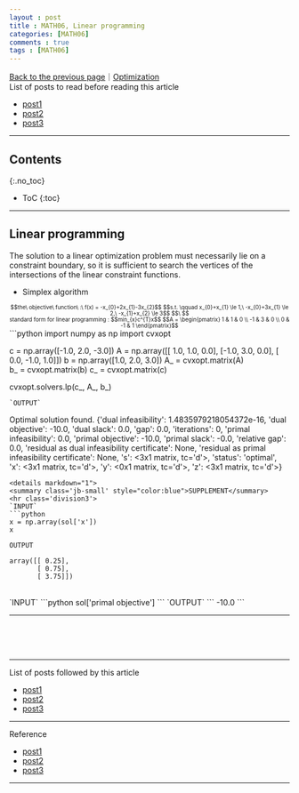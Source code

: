 ```yaml
---
layout : post
title : MATH06, Linear programming
categories: [MATH06]
comments : true
tags : [MATH06]
---
```

[Back to the previous page](https://userdyk-github.github.io/Study.html)｜[Optimization](https://userdyk-github.github.io/math06/MATH06-Contents.html) <br>
List of posts to read before reading this article
- <a href='https://userdyk-github.github.io/'>post1</a>
- <a href='https://userdyk-github.github.io/'>post2</a>
- <a href='https://userdyk-github.github.io/'>post3</a>

---

## Contents
{:.no_toc}

* ToC
{:toc}

<hr class="division1">

## Linear programming
The solution to a linear optimization problem must necessarily lie on a constraint boundary, so it is sufficient to search the vertices of the intersections of the linear constraint functions.
- Simplex algorithm
<div style="font-size: 70%; text-align: center;">
    $$the\ objective\ function\ :\ f(x) = -x_{0}+2x_{1}-3x_{2}$$
    $$s.t. \qquad x_{0}+x_{1} \le 1,\ -x_{0}+3x_{1} \le 2,\ -x_{1}+x_{2} \le 3$$
    $$\ $$
</div>
<div style="font-size: 70%; text-align: center;">
  standard form for linear programming : $$min_{x}c^{T}x$$
  $$A = \begin{pmatrix}
1  & 1  & 0 \\
-1 & 3  & 0 \\
0  & -1 & 1
\end{pmatrix}$$
</div>
```python
import numpy as np
import cvxopt

c = np.array([-1.0, 2.0, -3.0])
A = np.array([[ 1.0, 1.0, 0.0],
              [-1.0, 3.0, 0.0],
              [ 0.0, -1.0, 1.0]])
b = np.array([1.0, 2.0, 3.0])
A_ = cvxopt.matrix(A)  
b_ = cvxopt.matrix(b)
c_ = cvxopt.matrix(c)

cvxopt.solvers.lp(c_, A_, b_)
```
`OUTPUT`
```
Optimal solution found.
{'dual infeasibility': 1.4835979218054372e-16,
 'dual objective': -10.0,
 'dual slack': 0.0,
 'gap': 0.0,
 'iterations': 0,
 'primal infeasibility': 0.0,
 'primal objective': -10.0,
 'primal slack': -0.0,
 'relative gap': 0.0,
 'residual as dual infeasibility certificate': None,
 'residual as primal infeasibility certificate': None,
 's': <3x1 matrix, tc='d'>,
 'status': 'optimal',
 'x': <3x1 matrix, tc='d'>,
 'y': <0x1 matrix, tc='d'>,
 'z': <3x1 matrix, tc='d'>}
```
<details markdown="1">
<summary class='jb-small' style="color:blue">SUPPLEMENT</summary>
<hr class='division3'>
`INPUT`
```python
x = np.array(sol['x'])
x
```
`OUTPUT`
```
array([[ 0.25],
       [ 0.75],
       [ 3.75]])
```
<br>
`INPUT`
```python
sol['primal objective']
```
`OUTPUT`
```
-10.0
```

<hr class='division3'>
</details>

<br><br><br>

<hr class="division1">

List of posts followed by this article
- [post1](https://userdyk-github.github.io/)
- <a href='https://userdyk-github.github.io/'>post2</a>
- <a href='https://userdyk-github.github.io/'>post3</a>

---

Reference
- [post1](https://userdyk-github.github.io/)
- <a href='https://userdyk-github.github.io/'>post2</a>
- <a href='https://userdyk-github.github.io/'>post3</a>

---



